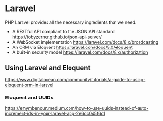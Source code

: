 # Laravel

PHP Laravel provides all the necessary ingredients that we need.

- A RESTful API compliant to the JSON:API standard https://tobyzerner.github.io/json-api-server/
- A WebSocket implementation https://laravel.com/docs/8.x/broadcasting
- An ORM via Eloquent https://laravel.com/docs/5.0/eloquent
- A built-in security model https://laravel.com/docs/8.x/authorization

## Using Laravel and Eloquent

https://www.digitalocean.com/community/tutorials/a-guide-to-using-eloquent-orm-in-laravel

### Eloquent and UUIDs

https://emymbenoun.medium.com/how-to-use-uuids-instead-of-auto-increment-ids-in-your-laravel-app-2e6cc045f6c1